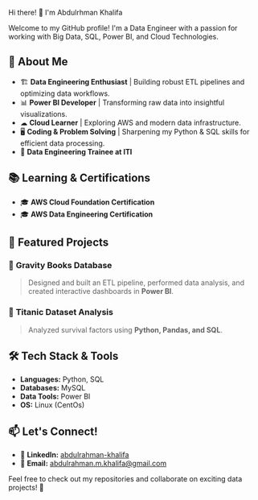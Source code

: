 Hi there! 👋 I'm Abdulrhman Khalifa

Welcome to my GitHub profile! I'm a Data Engineer with a passion for working with Big Data, SQL, Power BI, and Cloud Technologies.

## 🚀 About Me
- 🏗 **Data Engineering Enthusiast** | Building robust ETL pipelines and optimizing data workflows.
- 📊 **Power BI Developer** | Transforming raw data into insightful visualizations.
- ☁ **Cloud Learner** | Exploring AWS and modern data infrastructure.
- 🖥 **Coding & Problem Solving** | Sharpening my Python & SQL skills for efficient data processing.
- 📖 **Data Engineering Trainee at ITI**

## 📚 Learning & Certifications
- 🎓 **AWS Cloud Foundation Certification**
- 🎓 **AWS Data Engineering Certification**

## 📌 Featured Projects
### 🔹 **Gravity Books Database**
> Designed and built an ETL pipeline, performed data analysis, and created interactive dashboards in **Power BI**.

### 🔹 **Titanic Dataset Analysis**
> Analyzed survival factors using **Python, Pandas, and SQL**.

## 🛠 Tech Stack & Tools
- **Languages:** Python, SQL
- **Databases:** MySQL
- **Data Tools:** Power BI
- **OS:** Linux (CentOs)

## 📫 Let's Connect!
- 💼 **LinkedIn:** [abdulrahman-khalifa](https://www.linkedin.com/in/abdulrahman-khalifa/)
- 📧 **Email:** abdulrahman.m.khalifa@gmail.com

Feel free to check out my repositories and collaborate on exciting data projects! 🚀

